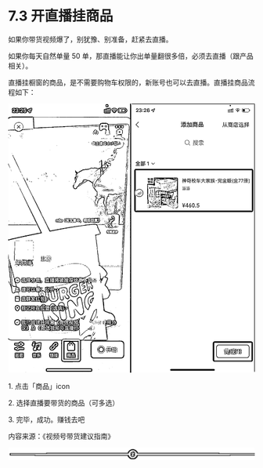 # 7.3 开直播挂商品

如果你带货视频爆了，别犹豫、别准备，赶紧去直播。

如果你每天自然单量 50 单，那直播能让你出单量翻很多倍，必须去直播（跟产品相关）。

直播挂橱窗的商品，是不需要购物车权限的，新账号也可以去直播。直播挂商品流程如下：

![](img/8ca895a5fa8a8fe1f2937685740366b7.png)

1\. 点击「商品」icon

2\. 选择直播要带货的商品（可多选）

3\. 完毕，成功。赚钱去吧

内容来源：《视频号带货建议指南》

![](img/dda9ffd2a755d5c9e9ef78686ed11785.png)